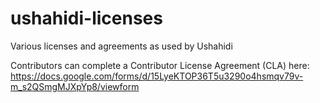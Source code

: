 ushahidi-licenses
=================

Various licenses and agreements as used by Ushahidi

Contributors can complete a Contributor License Agreement (CLA) here:
https://docs.google.com/forms/d/15LyeKTOP36T5u3290o4hsmqv79v-m_s2QSmgMJXpYp8/viewform
